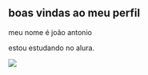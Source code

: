 ## boas vindas ao meu perfil ##

meu nome é joão antonio 

estou estudando no alura.

![](https://media1.tenor.com/m/tj9Wd00OXM0AAAAC/brazil.gif)
